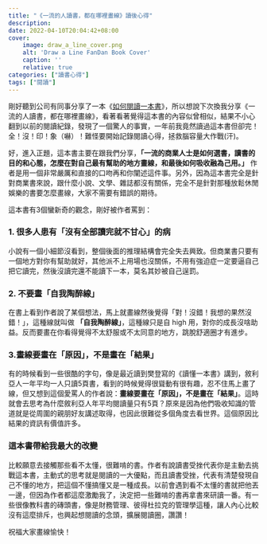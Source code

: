 ```yaml
---
title: "《一流的人讀書，都在哪裡畫線》讀後心得"
description: 
date: 2022-04-10T20:04:42+08:00
cover:
    image: draw_a_line_cover.png
    alt: 'Draw a Line FanDan Book Cover'
    caption: ''
    relative: true
categories: ["讀書心得"]
tags: ["閱讀"]
---
```


剛好聽到公司有同事分享了一本《[如何閱讀一本書](https://www.books.com.tw/products/0010736991)》，所以想說下次換我分享《一流的人讀書，都在哪裡畫線》，看著看著覺得這本書的內容似曾相似，結果不小心翻到以前的閱讀紀錄，發現了一個驚人的事實，一年前我竟然讀過這本書但卻完！全！沒！印！象（嚇）！難怪要開始記錄閱讀心得，拯救腦容量大作戰(汗)。

好，進入正題，這本書主要在跟我們分享，**「一流的商業人士是如何選書，讀書的目的和心態，怎麼在對自己最有幫助的地方畫線，和最後如何吸收融為己用。」** 作者是用一個非常嚴厲和直接的口吻再和你闡述這件事。另外，因為這本書完全是針對商業書來說，跟什麼小說、文學、雜誌都沒有關係，完全不是針對那種放鬆休閒娛樂的書要怎麼畫線，大家不需要有錯誤的期待。

這本書有3個蠻新奇的觀念，剛好被作者罵到：

### 1. 很多人患有「沒有全部讀完就不甘心」的病
小說有一個小細節沒看到，整個後面的推理結構會完全失去興致。但商業書只要有一個地方對你有幫助就好，其他派不上用場也沒關係，不用有強迫症一定要逼自己把它讀完，然後沒讀完還不能讀下一本，莫名其妙被自己逞罰。

### 2. 不要畫「自我陶醉線」
在書上看到作者說了某個想法，馬上就畫線然後覺得「對！沒錯！我想的果然沒錯！」，這種線就叫做 **「自我陶醉線」**，這種線只是自 high 用，對你的成長沒啥助益。反而要畫在你看得覺得不太舒服或不太同意的地方，跳脫舒適圈才有進步。

### 3.畫線要畫在「原因」，不是畫在「結果」
有的時候看到一些很酷的字句，像是最近讀到樊登寫的《讀懂一本書》講到，敘利亞人一年平均一人只讀5頁書，看到的時候覺得很聳動有很有趣，忍不住馬上畫了線，但又想到這個愛罵人的作者說：**畫線要畫在「原因」，不是畫在「結果」**。這時就會去思考為什麼敘利亞人年平均閱讀量只有5頁？原來是因為他們吸收知識的管道就是從周圍的親朋好友講述取得，也因此很難從多個角度去看世界。這個原因比結果的資訊有價值許多。

### 這本書帶給我最大的改變
比較願意去接觸那些看不太懂，很難啃的書。作者有說讀書受挫代表你是主動去挑戰這本書，主動式的思考就是閱讀的一大優點，而且讀書受挫，代表有清楚發現自己不懂的地方，把這個不懂搞懂又是一種成長。以前會遇到看不太懂的書就把他丟一邊，但因為作者都這麼激勵我了，決定把一些難啃的書再拿書來研讀一番。有一些很像教科書的磚頭書，像是財務管理、彼得杜拉克的管理學這種，讓人內心比較沒有這麼排斥，也興起想閱讀的念頭，擴展閱讀圈，讚讚！

祝福大家畫線愉快！